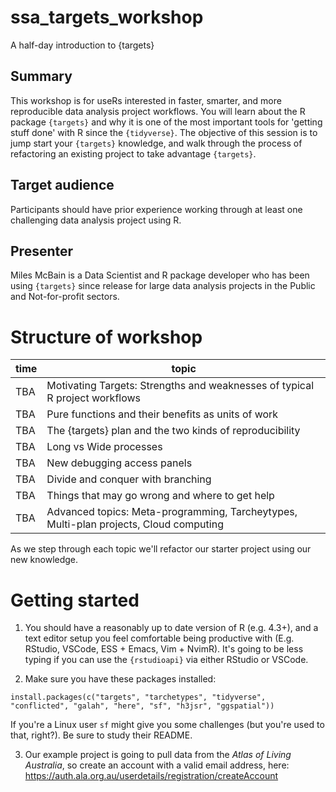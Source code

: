 # ssa_targets_workshop
A half-day introduction to {targets}

## Summary

This workshop is for useRs interested in faster, smarter, and more reproducible
data analysis project workflows. You will learn about the R package `{targets}`
and why it is one of the most important tools for 'getting stuff done' with R
since the `{tidyverse}`. The objective of this session is to jump start your
`{targets}` knowledge, and walk through the process of refactoring an existing
project to take advantage `{targets}`.


## Target audience

Participants should have prior experience working through at least one
challenging data analysis project using R.  

## Presenter

Miles McBain is a Data Scientist and R package developer who has been using `{targets}` since release for large data analysis projects in the Public and Not-for-profit sectors.

# Structure of workshop

|time       | topic                                                                                   |
|-----------|-----------------------------------------------------------------------------------------|
|   TBA     | Motivating Targets: Strengths and weaknesses of typical R project workflows             |
|   TBA     | Pure functions and their benefits as units of work                                      |
|   TBA     | The {targets} plan and the two kinds of reproducibility                                 |
|   TBA     | Long vs Wide processes                                                                  |
|   TBA     | New debugging access panels                                                             |
|   TBA     | Divide and conquer with branching                                                       |
|   TBA     | Things that may go wrong and where to get help                                          |
|   TBA     | Advanced topics: Meta-programming, Tarcheytypes, Multi-plan projects, Cloud computing    | 

As we step through each topic we'll refactor our starter project using our new knowledge. 

# Getting started

1. You should have a reasonably up to date version of R (e.g. 4.3+), and a text editor setup you feel comfortable being productive with (E.g. RStudio, VSCode, ESS + Emacs, Vim + NvimR). It's going to be less typing if you can use the `{rstudioapi}` via either RStudio or VSCode.  

2. Make sure you have these packages installed:

```
install.packages(c("targets", "tarchetypes", "tidyverse", "conflicted", "galah", "here", "sf", "h3jsr", "ggspatial"))
```

If you're a Linux user `sf` might give you some challenges (but you're used to that, right?). Be sure to study their README.

3. Our example project is going to pull data from the _Atlas of Living Australia_, so create an account with a valid email address, here:
https://auth.ala.org.au/userdetails/registration/createAccount


